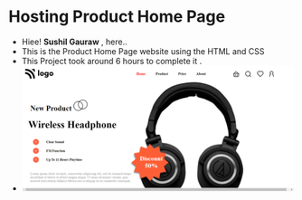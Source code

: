#  Hosting Product Home Page
+ Hiee!  **Sushil Gauraw** , here..
+ This is the Product Home Page website using the HTML and CSS 
+ This Project took around 6 hours to complete it .
+ ![live-link](../images/2022-09-08%2010%2052%2007.png)